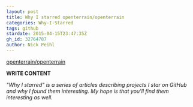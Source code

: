 ```yaml
---
layout: post
title: Why I starred openterrain/openterrain
categories: Why-I-Starred
tags: github
stardate: 2015-04-15T23:47:35Z
gh_id: 32764787
author: Nick Peihl
---
```


[openterrain/openterrain](https://github.com/openterrain/openterrain)

**WRITE CONTENT**

*"Why I starred" is a series of articles describing projects I star on GitHub and why I found them interesting. My hope is that you'll find them interesting as well.*

